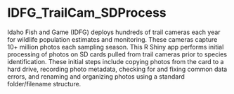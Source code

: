 # IDFG_TrailCam_SDProcess

Idaho Fish and Game (IDFG) deploys hundreds of trail cameras each year for wildlife population estimates and monitoring. These cameras capture 10+ million photos each sampling season. This R Shiny app performs initial processing of photos on SD cards pulled from trail cameras prior to species identification. These initial steps include copying photos from the card to a hard drive, recording photo metadata, checking for and fixing common data errors, and renaming and organizing photos using a standard folder/filename structure.
